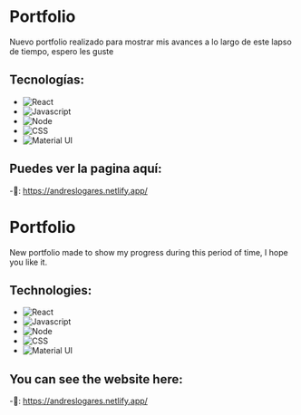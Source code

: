 # Portfolio

Nuevo portfolio realizado para mostrar mis avances a lo largo de este lapso de tiempo, espero les guste

## Tecnologías: 

- ![React](https://img.shields.io/badge/-Next.js-blue)  
- ![Javascript](https://img.shields.io/badge/-Javascript-yellow)
- ![Node](https://img.shields.io/badge/-Node-green)
- ![CSS](https://img.shields.io/badge/-SCSS-yellowgreen)
- ![Material UI](https://img.shields.io/badge/-Express-blue)

## Puedes ver la pagina aquí:

-🔗: https://andreslogares.netlify.app/

# Portfolio

New portfolio made to show my progress during this period of time, I hope you like it.


## Technologies: 

- ![React](https://img.shields.io/badge/-Next.js-blue)  
- ![Javascript](https://img.shields.io/badge/-Javascript-yellow)
- ![Node](https://img.shields.io/badge/-Node-green)
- ![CSS](https://img.shields.io/badge/-SCSS-yellowgreen)
- ![Material UI](https://img.shields.io/badge/-Express-blue)

## You can see the website here:

-🔗: https://andreslogares.netlify.app/

